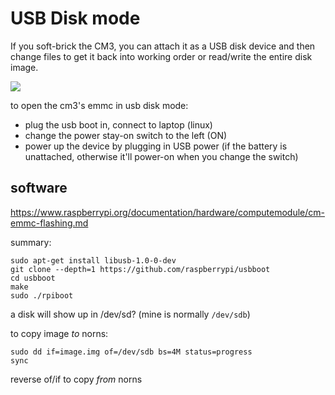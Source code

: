 # USB Disk mode

If you soft-brick the CM3, you can attach it as a USB disk device and then change files to get it back into working order or read/write the entire disk image.

![](https://github.com/tehn/norns-image/raw/master/usbboot.jpg)

to open the cm3's emmc in usb disk mode:

- plug the usb boot in, connect to laptop (linux)
- change the power stay-on switch to the left (ON)
- power up the device by plugging in USB power (if the battery is unattached, otherwise it'll power-on when you change the switch)

## software

https://www.raspberrypi.org/documentation/hardware/computemodule/cm-emmc-flashing.md

summary:

```
sudo apt-get install libusb-1.0-0-dev
git clone --depth=1 https://github.com/raspberrypi/usbboot
cd usbboot
make
sudo ./rpiboot
```

a disk will show up in /dev/sd? (mine is normally `/dev/sdb`)

to copy image _to_ norns:

```
sudo dd if=image.img of=/dev/sdb bs=4M status=progress
sync
```

reverse of/if to copy _from_ norns
